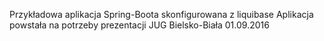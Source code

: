 Przykładowa aplikacja Spring-Boota skonfigurowana z liquibase
Aplikacja powstała na potrzeby prezentacji JUG Bielsko-Biała 01.09.2016